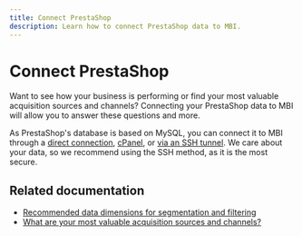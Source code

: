 ```yaml
---
title: Connect PrestaShop
description: Learn how to connect PrestaShop data to MBI.
---
```

# Connect PrestaShop

Want to see how your business is performing or find your most valuable acquisition sources and channels? Connecting your PrestaShop data to MBI will allow you to answer these questions and more.

As PrestaShop's database is based on MySQL, you can connect it to MBI through a [direct connection](../integrations/mysql-via-a-direct-connection.md), [cPanel](../integrations/mysql-via-cpanel.md), or [via an SSH tunnel](../integrations/mysql-via-ssh-tunnel.md). We care about your data, so we recommend using the SSH method, as it is the most secure.

## Related documentation

* [Recommended data dimensions for segmentation and filtering](../../../best-practices/segment-filter.md)
* [What are your most valuable acquisition sources and channels?](../../analysis/most-value-source-channel.md)

